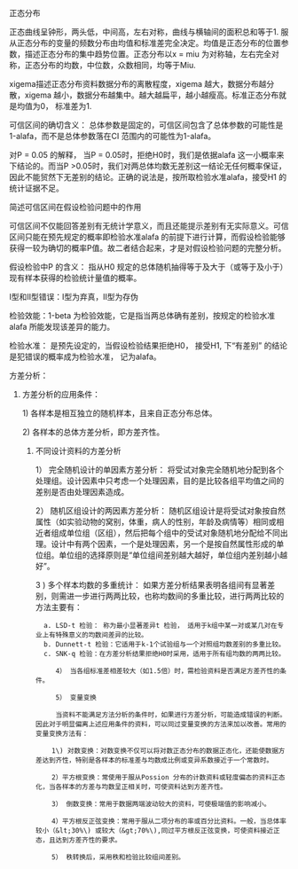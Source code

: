 正态分布

正态曲线呈钟形，两头低，中间高，左右对称，曲线与横轴间的面积总和等于1. 服从正态分布的变量的频数分布由均值和标准差完全决定。均值是正态分布的位置参数，描述正态分布的集中趋势位置。正态分布以x = miu 为对称轴，左右完全对称，正态分布的均数，中位数，众数相同，均等于Miu.

xigema描述正态分布资料数据分布的离散程度，xigema 越大，数据分布越分散，xigema 越小，数据分布越集中。越大越扁平，越小越瘦高。标准正态分布就是均值为0， 标准差为1.

可信区间的确切含义： 总体参数是固定的，可信区间包含了总体参数的可能性是1-alafa，而不是总体参数落在CI 范围内的可能性为1-alafa。

对P = 0.05 的解释， 当P = 0.05时，拒绝H0时，我们是依据alafa 这一小概率来下结论的。而当P &gt;0.05时，我们对两总体均数无差别这一结论无任何概率保证，因此不能贸然下无差别的结论。正确的说法是，按所取检验水准alafa，接受H1 的统计证据不足。

简述可信区间在假设检验问题中的作用

可信区间不仅能回答差别有无统计学意义，而且还能提示差别有无实际意义。可信区间只能在预先规定的概率即检验水准alafa 的前提下进行计算，而假设检验能够获得一较为确切的概率P值。故二者结合起来，才是对假设检验问题的完整分析。

假设检验中P 的含义： 指从H0 规定的总体随机抽得等于及大于（或等于及小于）现有样本获得的检验统计量值的概率。

I型和II型错误：I型为弃真，II型为存伪

检验效能：1-beta 为检验效能，它是指当两总体确有差别，按规定的检验水准alafa 所能发现该差异的能力。

检验水准： 是预先设定的，当假设检验结果拒绝H0， 接受H1, 下“有差别” 的结论是犯错误的概率成为检验水准， 记为alafa。

方差分析：

1. 方差分析的应用条件：

   1\) 各样本是相互独立的随机样本，且来自正态分布总体。

   2\) 各样本的总体方差分析，即方差齐性。

   1. 不同设计资料的方差分析

      1） 完全随机设计的单因素方差分析： 将受试对象完全随机地分配到各个处理组。设计因素中只考虑一个处理因素，目的是比较各组平均值之间的差别是否由处理因素造成。

      2） 随机区组设计的两因素方差分析： 随机区组设计是将受试对象按自然属性（如实验动物的窝别，体重，病人的性别，年龄及病情等）相同或相近者组成单位组（区组），然后把每个组中的受试对象随机地分配给不同出理。设计中有两个因素，一个是处理因素，另一个是按自然属性形成的单位组。单位组的选择原则是“单位组间差别越大越好，单位组内差别越小越好”。

      3 \)   多个样本均数的多重统计： 如果方差分析结果表明各组间有显著差别，则需进一步进行两两比较，也称均数间的多重比较，进行两两比较的方法主要有：

      ```
        a. LSD-t 检验： 称为最小显著差异t 检验， 适用于k组中某一对或某几对在专业上有特殊意义的均数间差异的比较。
        b. Dunnett-t 检验：它适用于k-1个试验组与一个对照组均数差别的多重比较。
        c. SNK-q 检验：在方差分析结果拒绝H0时采用，适用于所有组均数的两两比较。
      ```

               4） 当各组标准差相差较大（如1.5倍）时，需检验资料是否满足方差齐性的条件。

               5） 变量变换

               当资料不能满足方法分析的条件时，如果进行方差分析，可能造成错误的判断。因此对于明显偏离上述应用条件的资料，可以同过变量变换的方法来加以改善。常用的变量变换方法有：

              1\) 对数变换：对数变换不仅可以将对数正态分布的数据正态化，还能使数据方差达到齐性，特别是各样本的标准差与均数成比例或变异系数接近于一个常数时。

              2）平方根变换：常使用于服从Possion 分布的计数资料或轻度偏态的资料正态化，当各样本的方差与均数呈正相关时，可使资料达到方差齐性。

              3） 倒数变换：常用于数据两端波动较大的资料，可使极端值的影响减小。

              4）平方根反正弦变换：常用于服从二项分布的率或百分比资料。一般，当总体率较小（&lt;30%\) 或较大（&gt;70%\),同过平方根反正弦变换，可使资料接近正态，且达到方差齐性的要求。

              5） 秩转换后，采用秩和检验比较组间差别。

